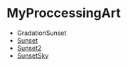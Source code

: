 # MyProccessingArt

- GradationSunset
- [Sunset](https://github.com/ShioKosyo/MyProccessingArt/blob/main/Sunset/Sunset.png)
- [Sunset2](https://github.com/ShioKosyo/MyProccessingArt/blob/main/Sunset2/Sunset2.gif)
- [SunsetSky](https://github.com/ShioKosyo/MyProccessingArt/blob/main/SunsetSky/SunsetSky.png)
